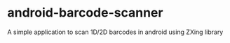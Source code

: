 # android-barcode-scanner
A simple application to scan 1D/2D barcodes in android using ZXing library 
